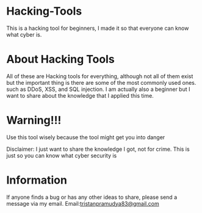 # Hacking-Tools

This is a hacking tool for beginners, I made it so that everyone can know what cyber is.

# About Hacking Tools

All of these are Hacking tools for everything, although not all of them exist but the important thing is there are some of the most commonly used ones. such as DDoS, XSS, and SQL injection. I am actually also a beginner but I want to share about the knowledge that I applied this time.

# Warning!!!

Use this tool wisely because the tool might get you into danger

Disclaimer: I just want to share the knowledge I got, not for crime. This is just so you can know what cyber security is

# Information

If anyone finds a bug or has any other ideas to share, please send a message via my email.
Email:tristanpramudya83@gmail.com
